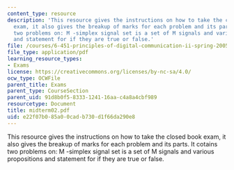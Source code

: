 ```yaml
---
content_type: resource
description: 'This resource gives the instructions on how to take the closed book
  exam, it also gives the breakup of marks for each problem and its parts. It cotains
  two problems on: M -simplex signal set is a set of M signals and various propositions
  and statement for if they are true or false.'
file: /courses/6-451-principles-of-digital-communication-ii-spring-2005/e22f07b085a00cadb730d1f66da290e8_midterm02.pdf
file_type: application/pdf
learning_resource_types:
- Exams
license: https://creativecommons.org/licenses/by-nc-sa/4.0/
ocw_type: OCWFile
parent_title: Exams
parent_type: CourseSection
parent_uid: 91d8b0f5-8333-1241-16aa-c4a8a4cbf989
resourcetype: Document
title: midterm02.pdf
uid: e22f07b0-85a0-0cad-b730-d1f66da290e8
---
```

This resource gives the instructions on how to take the closed book exam, it also gives the breakup of marks for each problem and its parts. It cotains two problems on: M -simplex signal set is a set of M signals and various propositions and statement for if they are true or false.